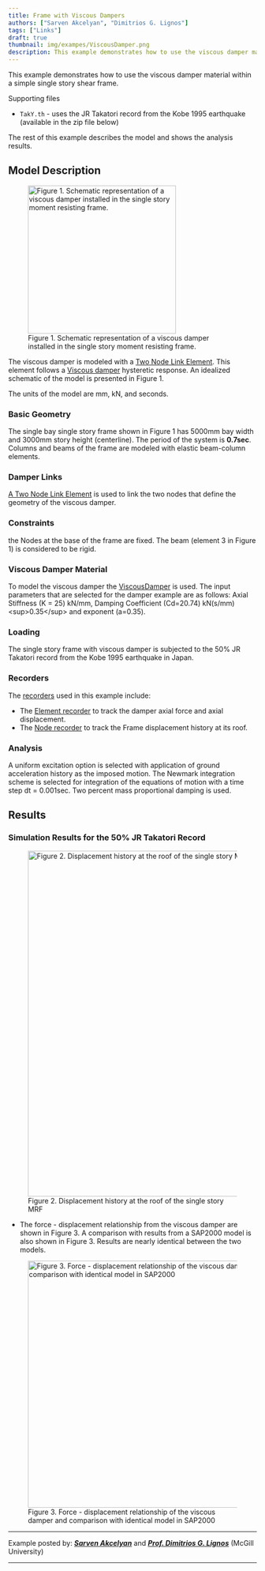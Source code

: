 ```yaml
---
title: Frame with Viscous Dampers
authors: ["Sarven Akcelyan", "Dimitrios G. Lignos"]
tags: ["Links"]
draft: true
thumbnail: img/exampes/ViscousDamper.png
description: This example demonstrates how to use the viscous damper material within a simple single story shear frame.
---
```


This example demonstrates how to use the viscous damper material within
a simple single story shear frame.

Supporting files

-   `TakY.th` - uses the JR Takatori record from the Kobe 1995 earthquake
    (available in the zip file below)


The rest of this example describes the model and shows the analysis results.

## Model Description

<figure>
<img src="Viscous-Fig1.jpg"
title="Figure 1. Schematic representation of a viscous damper installed in the single story moment resisting frame."
width="300"
alt="Figure 1. Schematic representation of a viscous damper installed in the single story moment resisting frame." />
<figcaption aria-hidden="true">Figure 1. Schematic representation of a
viscous damper installed in the single story moment resisting
frame.</figcaption>
</figure>

The viscous damper is modeled with a [Two Node Link
Element](Two_Node_Link_Element "wikilink"). This element follows a
[Viscous damper](ViscousDamper_Material "wikilink") hysteretic response.
An idealized schematic of the model is presented in Figure 1.

The units of the model are mm, kN, and seconds.

### Basic Geometry 

The single bay single story frame shown in Figure 1 has 5000mm bay width
and 3000mm story height (centerline). The period of the system is
**0.7sec**. Columns and beams of the frame are modeled with elastic
beam-column elements.

### Damper Links

[A Two Node Link Element](Two_Node_Link_Element "wikilink") is used to
link the two nodes that define the geometry of the viscous damper.

### Constraints

the Nodes at the base of the frame are fixed. The beam (element 3 in
Figure 1) is considered to be rigid.

### Viscous Damper Material

To model the viscous damper the
[ViscousDamper](ViscousDamper_Material "wikilink") is used. The input
parameters that are selected for the damper example are as follows:
Axial Stiffness \(K = 25\) kN/mm, Damping Coefficient \(Cd=20.74\) 
kN(s/mm)\<sup\>0.35\</sup\> and exponent \(a=0.35\).

### Loading

The single story frame with viscous damper is subjected to the 50% JR
Takatori record from the Kobe 1995 earthquake in Japan.

### Recorders

The [recorders](Recorder_Command "wikilink") used in this example
include:

-   The [Element recorder](Element_Recorder "wikilink") to track the
    damper axial force and axial displacement.
-   The [Node recorder](Node_Recorder "wikilink") to track the Frame
    displacement history at its roof.

### Analysis

A uniform excitation option is selected with application of ground
acceleration history as the imposed motion. The Newmark integration
scheme is selected for integration of the equations of motion with a
time step dt = 0.001sec. Two percent mass proportional damping is used.

## Results

### Simulation Results for the 50% JR Takatori Record

<figure>
<img src="./Viscous-Fig2.png"
title="Figure 2. Displacement history at the roof of the single story MRF"
width="700"
alt="Figure 2. Displacement history at the roof of the single story MRF" />
<figcaption aria-hidden="true">Figure 2. Displacement history at the
roof of the single story MRF</figcaption>
</figure>

-   The force - displacement relationship from the viscous damper are
    shown in Figure 3. A comparison with results from a SAP2000 model is
    also shown in Figure 3. Results are nearly identical between the two
    models.

<figure>
<img src="./Viscous1-Fig3.png"
title="Figure 3. Force - displacement relationship of the viscous damper and comparison with identical model in SAP2000"
width="500"
alt="Figure 3. Force - displacement relationship of the viscous damper and comparison with identical model in SAP2000" />
<figcaption aria-hidden="true">Figure 3. Force - displacement
relationship of the viscous damper and comparison with identical model
in SAP2000</figcaption>
</figure>

--------------

Example posted by:
***[Sarven Akcelyan](http://sarvenakcelyan.com)***
 and 
***[Prof. Dimitrios G. Lignos](http://dimitrios-lignos.research.mcgill.ca/PLignos.html)***
(McGill University)

------------------------------------------------------------------------
